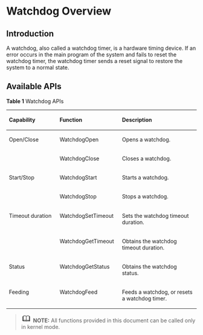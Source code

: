 # Watchdog Overview<a name="EN-US_TOPIC_0000001052935969"></a>

## Introduction<a name="section3579126111816"></a>

A watchdog, also called a watchdog timer, is a hardware timing device. If an error occurs in the main program of the system and fails to reset the watchdog timer, the watchdog timer sends a reset signal to restore the system to a normal state.

## Available APIs<a name="section17429111981812"></a>

**Table  1**  Watchdog APIs

<a name="table1731550155318"></a>
<table><thead align="left"><tr id="row4419501537"><th class="cellrowborder" valign="top" width="26.619999999999997%" id="mcps1.2.4.1.1"><p id="p641050105320"><a name="p641050105320"></a><a name="p641050105320"></a>Capability</p>
</th>
<th class="cellrowborder" valign="top" width="32.800000000000004%" id="mcps1.2.4.1.2"><p id="p54150165315"><a name="p54150165315"></a><a name="p54150165315"></a>Function</p>
</th>
<th class="cellrowborder" valign="top" width="40.58%" id="mcps1.2.4.1.3"><p id="p941150145313"><a name="p941150145313"></a><a name="p941150145313"></a>Description</p>
</th>
</tr>
</thead>
<tbody><tr id="row837081981712"><td class="cellrowborder" rowspan="2" valign="top" width="26.619999999999997%" headers="mcps1.2.4.1.1 "><p id="p681292481718"><a name="p681292481718"></a><a name="p681292481718"></a>Open/Close</p>
</td>
<td class="cellrowborder" valign="top" width="32.800000000000004%" headers="mcps1.2.4.1.2 "><p id="p183701419141710"><a name="p183701419141710"></a><a name="p183701419141710"></a>WatchdogOpen</p>
</td>
<td class="cellrowborder" valign="top" width="40.58%" headers="mcps1.2.4.1.3 "><p id="p17370161911710"><a name="p17370161911710"></a><a name="p17370161911710"></a>Opens a watchdog.</p>
</td>
</tr>
<tr id="row5610415171719"><td class="cellrowborder" valign="top" headers="mcps1.2.4.1.1 "><p id="p661171510173"><a name="p661171510173"></a><a name="p661171510173"></a>WatchdogClose</p>
</td>
<td class="cellrowborder" valign="top" headers="mcps1.2.4.1.2 "><p id="p11611715161713"><a name="p11611715161713"></a><a name="p11611715161713"></a>Closes a watchdog.</p>
</td>
</tr>
<tr id="row337105133315"><td class="cellrowborder" rowspan="2" valign="top" width="26.619999999999997%" headers="mcps1.2.4.1.1 "><p id="p07631557153319"><a name="p07631557153319"></a><a name="p07631557153319"></a>Start/Stop</p>
</td>
<td class="cellrowborder" valign="top" width="32.800000000000004%" headers="mcps1.2.4.1.2 "><p id="p163765113337"><a name="p163765113337"></a><a name="p163765113337"></a>WatchdogStart</p>
</td>
<td class="cellrowborder" valign="top" width="40.58%" headers="mcps1.2.4.1.3 "><p id="p18376517332"><a name="p18376517332"></a><a name="p18376517332"></a>Starts a watchdog.</p>
</td>
</tr>
<tr id="row18399184610337"><td class="cellrowborder" valign="top" headers="mcps1.2.4.1.1 "><p id="p1740010461335"><a name="p1740010461335"></a><a name="p1740010461335"></a>WatchdogStop</p>
</td>
<td class="cellrowborder" valign="top" headers="mcps1.2.4.1.2 "><p id="p19400194633318"><a name="p19400194633318"></a><a name="p19400194633318"></a>Stops a watchdog.</p>
</td>
</tr>
<tr id="row34145016535"><td class="cellrowborder" rowspan="2" valign="top" width="26.619999999999997%" headers="mcps1.2.4.1.1 "><p id="p229610227124"><a name="p229610227124"></a><a name="p229610227124"></a>Timeout duration</p>
</td>
<td class="cellrowborder" valign="top" width="32.800000000000004%" headers="mcps1.2.4.1.2 "><p id="p8296182221219"><a name="p8296182221219"></a><a name="p8296182221219"></a>WatchdogSetTimeout</p>
</td>
<td class="cellrowborder" valign="top" width="40.58%" headers="mcps1.2.4.1.3 "><p id="p16297172213125"><a name="p16297172213125"></a><a name="p16297172213125"></a>Sets the watchdog timeout duration.</p>
</td>
</tr>
<tr id="row11585016539"><td class="cellrowborder" valign="top" headers="mcps1.2.4.1.1 "><p id="p1095722493616"><a name="p1095722493616"></a><a name="p1095722493616"></a>WatchdogGetTimeout</p>
</td>
<td class="cellrowborder" valign="top" headers="mcps1.2.4.1.2 "><p id="p15297162215122"><a name="p15297162215122"></a><a name="p15297162215122"></a>Obtains the watchdog timeout duration.</p>
</td>
</tr>
<tr id="row105701653185811"><td class="cellrowborder" valign="top" width="26.619999999999997%" headers="mcps1.2.4.1.1 "><p id="p2571145325819"><a name="p2571145325819"></a><a name="p2571145325819"></a>Status</p>
</td>
<td class="cellrowborder" valign="top" width="32.800000000000004%" headers="mcps1.2.4.1.2 "><p id="p175711953195814"><a name="p175711953195814"></a><a name="p175711953195814"></a>WatchdogGetStatus</p>
</td>
<td class="cellrowborder" valign="top" width="40.58%" headers="mcps1.2.4.1.3 "><p id="p331961319210"><a name="p331961319210"></a><a name="p331961319210"></a>Obtains the watchdog status.</p>
</td>
</tr>
<tr id="row1028182217215"><td class="cellrowborder" valign="top" width="26.619999999999997%" headers="mcps1.2.4.1.1 "><p id="p182818227214"><a name="p182818227214"></a><a name="p182818227214"></a>Feeding</p>
</td>
<td class="cellrowborder" valign="top" width="32.800000000000004%" headers="mcps1.2.4.1.2 "><p id="p17281223219"><a name="p17281223219"></a><a name="p17281223219"></a>WatchdogFeed</p>
</td>
<td class="cellrowborder" valign="top" width="40.58%" headers="mcps1.2.4.1.3 "><p id="p62815221125"><a name="p62815221125"></a><a name="p62815221125"></a>Feeds a watchdog, or resets a watchdog timer.</p>
</td>
</tr>
</tbody>
</table>

>![](public_sys-resources/icon-note.gif) **NOTE:** 
>All functions provided in this document can be called only in kernel mode.

